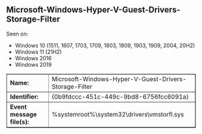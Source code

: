 ## Microsoft-Windows-Hyper-V-Guest-Drivers-Storage-Filter

Seen on:
* Windows 10 (1511, 1607, 1703, 1709, 1803, 1809, 1903, 1909, 2004, 20H2)
* Windows 11 (21H2)
* Windows 2016
* Windows 2019

<table border="1" class="docutils">
  <tbody>
    <tr>
      <td><b>Name:</b></td>
      <td>Microsoft-Windows-Hyper-V-Guest-Drivers-Storage-Filter</td>
    </tr>
    <tr>
      <td><b>Identifier:</b></td>
      <td>{0b9fdccc-451c-449c-9bd8-6756fcc6091a}</td>
    </tr>
    <tr>
      <td><b>Event message file(s):</b></td>
      <td>%systemroot%\system32\drivers\vmstorfl.sys</td>
    </tr>
  </tbody>
</table>

&nbsp;

